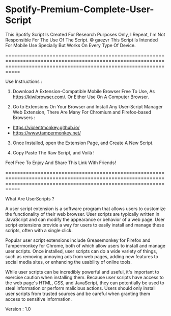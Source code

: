 # Spotify-Premium-Complete-User-Script
This Spotify Script Is Created For Research Purposes Only, I Repeat, I'm Not Responsible For The Use Of The Script.  © gaezvr
This Script Is Intended For Mobile Use Specially But Works On Every Type Of Device.

=======================================================================================================================================================================

Use Instructions : 

1. Download A Extension-Compatible Mobile Browser Free To Use, As https://kiwibrowser.com/. Or Either Use On A Computer Browser. 

2. Go to Extensions On Your Browser and Install Any User-Script Manager Web Extension, There Are Many For Chromium and Firefox-based Browsers :
- https://violentmonkey.github.io/
- https://www.tampermonkey.net/

3. Once Installed, open the Extension Page, and Create A New Script.

4. Copy Paste The Raw Script, and Voilà !

Feel Free To Enjoy And Share This Link With Friends!

=======================================================================================================================================================================

What Are UserScripts ?

A user script extension is a software program that allows users to customize the functionality of their web browser. User scripts are typically written in JavaScript and can modify the appearance or behavior of a web page. User script extensions provide a way for users to easily install and manage these scripts, often with a single click.

Popular user script extensions include Greasemonkey for Firefox and Tampermonkey for Chrome, both of which allow users to install and manage user scripts. Once installed, user scripts can do a wide variety of things, such as removing annoying ads from web pages, adding new features to social media sites, or enhancing the usability of online tools.

While user scripts can be incredibly powerful and useful, it's important to exercise caution when installing them. Because user scripts have access to the web page's HTML, CSS, and JavaScript, they can potentially be used to steal information or perform malicious actions. Users should only install user scripts from trusted sources and be careful when granting them access to sensitive information.

Version : 1.0
